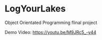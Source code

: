 # LogYourLakes
Object Orientated Programming flinal project

Demo Video:
https://youtu.be/M9JRc5_-y44
